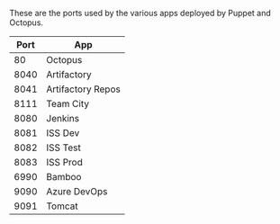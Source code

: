 These are the ports used by the various apps deployed by Puppet and Octopus.

| Port | App |
|-|-|
| 80   | Octopus      |
| 8040 | Artifactory  |
| 8041 | Artifactory Repos  |
| 8111 | Team City    |
| 8080 | Jenkins      |
| 8081 | ISS Dev      |
| 8082 | ISS Test     |
| 8083 | ISS Prod     |
| 6990 | Bamboo       |
| 9090 | Azure DevOps | 
| 9091 | Tomcat | 
